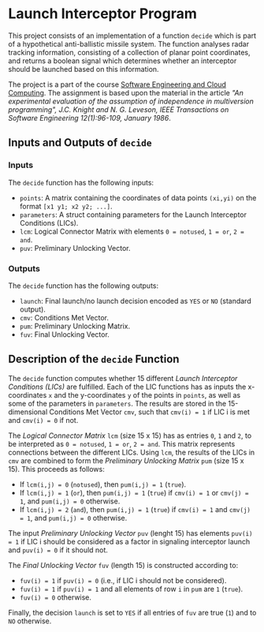# Launch Interceptor Program

This project consists of an implementation of a function `decide` which is part of a hypothetical anti-ballistic missile system. The function analyses radar tracking information, consisting of a collection of planar point coordinates, and returns a boolean signal which determines whether an interceptor should be launched based on this information.

The project is a part of the course [Software Engineering and Cloud Computing](https://kth.instructure.com/courses/9098). The assignment is based upon the material in the article *"An experimental evaluation of the assumption of independence in multiversion programming", J.C. Knight and N. G. Leveson, IEEE Transactions on Software Engineering 12(1):96-109, January 1986*.

## Inputs and Outputs of `decide`
### Inputs
The `decide` function has the following inputs:
* `points`: A matrix containing the coordinates of data points `(xi,yi)` on the format `[x1 y1; x2 y2; ...]`.
* `parameters`: A struct containing parameters for the Launch Interceptor Conditions (LICs).
* `lcm`: Logical Connector Matrix with elements `0 = notused`, `1 = or`, `2 = and`.
* `puv`: Preliminary Unlocking Vector.

### Outputs
The `decide` function has the following outputs:
* `launch`: Final launch/no launch decision encoded as `YES` or `NO` (standard output).
* `cmv`: Conditions Met Vector.
* `pum`: Preliminary Unlocking Matrix.
* `fuv`: Final Unlocking Vector.

## Description of the `decide` Function
The `decide` function computes whether 15 different *Launch Interceptor Conditions (LICs)* are fulfilled. Each of the LIC functions has as inputs the x-coordinates `x` and the y-coordinates `y` of the points in `points`, as well as some of the parameters in `parameters`. The results are stored in the 15-dimensional Conditions Met Vector `cmv`, such that `cmv(i) = 1` if LIC i is met and `cmv(i) = 0` if not.

The *Logical Connector Matrix* `lcm` (size 15 x 15) has as entries `0`, `1` and `2`, to be interpreted as `0 = notused`, `1 = or`, `2 = and`. This matrix represents connections between the different LICs. Using `lcm`, the results of the LICs in `cmv` are combined to form the *Preliminary Unlocking Matrix* `pum` (size 15 x 15). This proceeds as follows:
* If `lcm(i,j) = 0` (`notused`), then `pum(i,j) = 1` (`true`).
* If `lcm(i,j) = 1` (`or`), then `pum(i,j) = 1` (`true`) if `cmv(i) = 1` or `cmv(j) = 1`, and `pum(i,j) = 0` otherwise.
* If `lcm(i,j) = 2` (`and`), then `pum(i,j) = 1` (`true`) if `cmv(i) = 1` and `cmv(j) = 1`, and `pum(i,j) = 0` otherwise.

The input *Preliminary Unlocking Vector* `puv` (lenght 15) has elements `puv(i) = 1` if LIC i should be considered as a factor in signaling interceptor launch and `puv(i) = 0` if it should not.

The *Final Unlocking Vector* `fuv` (length 15) is constructed according to:
* `fuv(i) = 1` if `puv(i) = 0` (i.e., if LIC i should not be considered).
* `fuv(i) = 1` if `puv(i) = 1` and all elements of row `i` in `pum` are `1` (`true`).
* `fuv(i) = 0` otherwise.

Finally, the decision `launch` is set to `YES` if all entries of `fuv` are true (`1`) and to `NO` otherwise.
